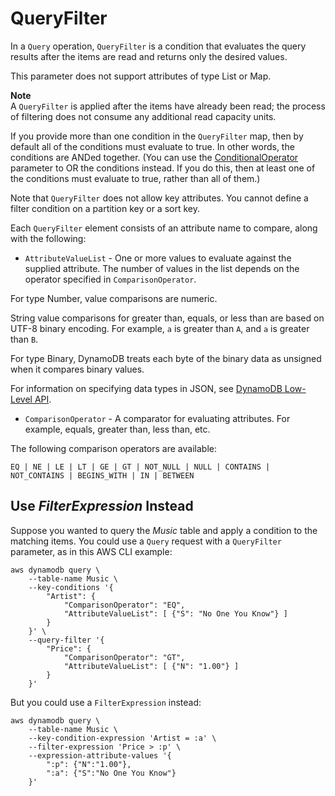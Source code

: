 # QueryFilter<a name="LegacyConditionalParameters.QueryFilter"></a>

In a `Query` operation, `QueryFilter` is a condition that evaluates the query results after the items are read and returns only the desired values\.

This parameter does not support attributes of type List or Map\.

**Note**  
A `QueryFilter` is applied after the items have already been read; the process of filtering does not consume any additional read capacity units\.

If you provide more than one condition in the `QueryFilter` map, then by default all of the conditions must evaluate to true\. In other words, the conditions are ANDed together\. \(You can use the [ConditionalOperator](LegacyConditionalParameters.ConditionalOperator.md) parameter to OR the conditions instead\. If you do this, then at least one of the conditions must evaluate to true, rather than all of them\.\)

Note that `QueryFilter` does not allow key attributes\. You cannot define a filter condition on a partition key or a sort key\.

Each `QueryFilter` element consists of an attribute name to compare, along with the following:
+  `AttributeValueList` \- One or more values to evaluate against the supplied attribute\. The number of values in the list depends on the operator specified in `ComparisonOperator`\.

  For type Number, value comparisons are numeric\.

  String value comparisons for greater than, equals, or less than are based on UTF\-8 binary encoding\. For example, `a` is greater than `A`, and `a` is greater than `B`\.

  For type Binary, DynamoDB treats each byte of the binary data as unsigned when it compares binary values\.

  For information on specifying data types in JSON, see [DynamoDB Low\-Level API](Programming.LowLevelAPI.md)\.
+  `ComparisonOperator` \- A comparator for evaluating attributes\. For example, equals, greater than, less than, etc\.

  The following comparison operators are available:

   `EQ | NE | LE | LT | GE | GT | NOT_NULL | NULL | CONTAINS | NOT_CONTAINS | BEGINS_WITH | IN | BETWEEN` 

## Use *FilterExpression* Instead<a name="w166aac47c23c27c17"></a>

Suppose you wanted to query the *Music* table and apply a condition to the matching items\. You could use a `Query` request with a `QueryFilter` parameter, as in this AWS CLI example:

```
aws dynamodb query \
    --table-name Music \
    --key-conditions '{
        "Artist": {
            "ComparisonOperator": "EQ",
            "AttributeValueList": [ {"S": "No One You Know"} ]
        }   
    }' \
    --query-filter '{
        "Price": {
            "ComparisonOperator": "GT",
            "AttributeValueList": [ {"N": "1.00"} ]
        }   
    }'
```

But you could use a `FilterExpression` instead:

```
aws dynamodb query \
    --table-name Music \
    --key-condition-expression 'Artist = :a' \
    --filter-expression 'Price > :p' \
    --expression-attribute-values '{
        ":p": {"N":"1.00"}, 
        ":a": {"S":"No One You Know"}
    }'
```